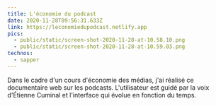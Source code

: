 ```yaml
---
title: L'économie du podcast
date: 2020-11-28T09:56:31.633Z
link: https://leconomiedupodcast.netlify.app
pics:
  - public/static/screen-shot-2020-11-28-at-10.58.10.png
  - public/static/screen-shot-2020-11-28-at-10.59.03.png
technos:
  - sapper
---
```

Dans le cadre d'un cours d'économie des médias, j'ai réalisé ce documentaire web sur les podcasts. L'utilisateur est guidé par la voix d'Étienne Cuminal et l'interface qui évolue en fonction du temps.